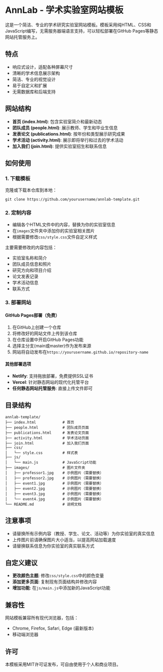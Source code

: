 # AnnLab - 学术实验室网站模板

这是一个简洁、专业的学术研究实验室网站模板。模板采用纯HTML、CSS和JavaScript编写，无需服务器端语言支持，可以轻松部署在GitHub Pages等静态网站托管服务上。

## 特点

- 响应式设计，适配各种屏幕尺寸
- 清晰的学术信息展示架构
- 简洁、专业的视觉设计
- 易于自定义和扩展
- 无需数据库和后端支持

## 网站结构

- **首页 (index.html)**: 包含实验室简介和最新动态
- **团队成员 (people.html)**: 展示教师、学生和毕业生信息
- **发表论文 (publications.html)**: 按年份和类型展示研究成果
- **学术活动 (activity.html)**: 展示即将举行和过去的学术活动
- **加入我们 (join.html)**: 提供实验室招生和联系信息

## 如何使用

### 1. 下载模板

克隆或下载本仓库到本地：

```
git clone https://github.com/yourusername/annlab-template.git
```

### 2. 定制内容

- 编辑各个HTML文件中的内容，替换为你的实验室信息
- 在`images`文件夹中添加你的实验室相关图片
- 根据需要修改`css/style.css`文件自定义样式

主要需要修改的内容包括：

- 实验室名称和简介
- 团队成员信息和照片
- 研究方向和项目介绍
- 论文发表记录
- 学术活动信息
- 联系方式

### 3. 部署网站

#### GitHub Pages部署（免费）

1. 在GitHub上创建一个仓库
2. 将修改好的网站文件上传到该仓库
3. 在仓库设置中开启GitHub Pages功能
4. 选择主分支(main或master)作为发布来源
5. 网站将自动发布在`https://yourusername.github.io/repository-name`

#### 其他部署选项

- **Netlify**: 支持拖放部署，免费提供SSL证书
- **Vercel**: 针对静态网站的现代化托管平台
- **任何静态网站托管服务**: 直接上传文件即可

## 目录结构

```
annlab-template/
├── index.html            # 首页
├── people.html           # 团队成员页面
├── publications.html     # 发表论文页面
├── activity.html         # 学术活动页面
├── join.html             # 加入我们页面
├── css/
│   └── style.css         # 样式表
├── js/
│   └── main.js           # JavaScript功能
├── images/               # 图片文件夹
│   ├── professor1.jpg    # 示例图片（需要替换）
│   ├── professor2.jpg    # 示例图片（需要替换）
│   ├── event1.jpg        # 示例图片（需要替换）
│   ├── event2.jpg        # 示例图片（需要替换）
│   ├── event3.jpg        # 示例图片（需要替换）
│   └── event4.jpg        # 示例图片（需要替换）
└── README.md             # 说明文档
```

## 注意事项

- 请替换所有示例内容（教授、学生、论文、活动等）为你实验室的真实信息
- 上传图片前请确保图片大小适当，以提高网站加载速度
- 请替换联系信息为你实验室的真实联系方式

## 自定义建议

- **更改颜色主题**: 修改`css/style.css`中的颜色变量
- **添加更多页面**: 复制现有页面结构并修改内容
- **增加功能**: 在`js/main.js`中添加新的JavaScript功能

## 兼容性

网站模板兼容所有现代浏览器，包括：

- Chrome, Firefox, Safari, Edge (最新版本)
- 移动端浏览器

## 许可

本模板采用MIT许可证发布，可自由使用于个人和商业项目。 